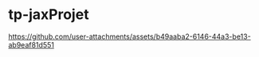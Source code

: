 ﻿# tp-jaxProjet





https://github.com/user-attachments/assets/b49aaba2-6146-44a3-be13-ab9eaf81d551

